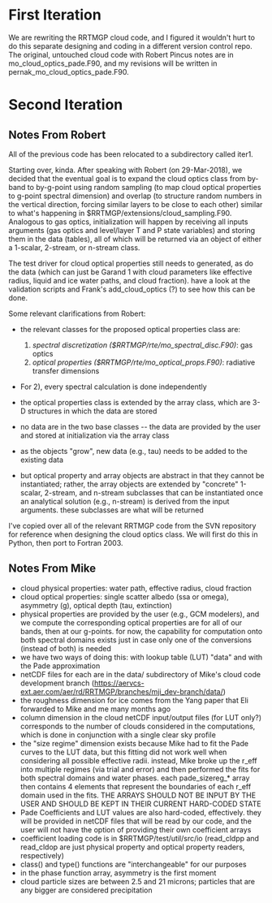 # First Iteration

We are rewriting the RRTMGP cloud code, and I figured it wouldn't hurt to do this separate designing and coding in a different version control repo. The original, untouched cloud code with Robert Pincus notes are in mo_cloud_optics_pade.F90, and my revisions will be written in pernak_mo_cloud_optics_pade.F90.

# Second Iteration

## Notes From Robert

All of the previous code has been relocated to a subdirectory called iter1.

Starting over, kinda. After speaking with Robert (on 29-Mar-2018), we decided that the eventual goal is to expand the cloud optics class from by-band to by-g-point using random sampling (to map cloud optical properties to g-point spectral dimension) and overlap (to structure random numbers in the vertical direction, forcing similar layers to be close to each other) similar to what's happening in $RRTMGP/extensions/cloud_sampling.F90. Analogous to gas optics, initialization will happen by receiving all inputs arguments (gas optics and level/layer T and P state variables) and storing them in the data (tables), all of which will be returned via an object of either a 1-scalar, 2-stream, or n-stream class.

The test driver for cloud optical properties still needs to generated, as do the data (which can just be Garand 1 with cloud parameters like effective radius, liquid and ice water paths, and cloud fraction). have a look at the validation scripts and Frank's add_cloud_optics (?) to see how this can be done.

Some relevant clarifications from Robert:

 - the relevant classes for the proposed optical properties class are:
   1) *spectral discretization ($RRTMGP/rte/mo_spectral_disc.F90)*: gas optics
   2) *optical properties ($RRTMGP/rte/mo_optical_props.F90)*: radiative transfer dimensions
- For 2), every spectral calculation is done independently

- the optical properties class is extended by the array class, which are 3-D structures in which the data are stored
- no data are in the two base classes -- the data are provided by the user and stored at initialization via the array class
- as the objects "grow", new data (e.g., tau) needs to be added to the existing data
- but optical property and array objects are abstract in that they cannot be instantiated; rather, the array objects are extended by "concrete" 1-scalar, 2-stream, and n-stream subclasses that can be instantiated once an analytical solution (e.g., n-stream) is derived from the input arguments. these subclasses are what will be returned

I've copied over all of the relevant RRTMGP code from the SVN repository for reference when designing the cloud optics class. We will first do this in Python, then port to Fortran 2003.

## Notes From Mike

 - cloud physical properties: water path, effective radius, cloud fraction
 - cloud optical properties: single scatter albedo (ssa or omega), asymmetry (g), optical depth (tau, extinction)
 - physical properties are provided by the user (e.g., GCM modelers), and we compute the corresponding optical properties are for all of our bands, then at our g-points. for now, the capability for computation onto both spectral domains exists just in case only one of the conversions (instead of both) is needed
 - we have two ways of doing this: with lookup table (LUT) "data" and with the Pade approximation
 - netCDF files for each are in the data/ subdirectory of Mike's cloud code development branch (https://aervcs-ext.aer.com/aer/rd/RRTMGP/branches/mji_dev-branch/data/)
 - the roughness dimension for ice comes from the Yang paper that Eli forwarded to Mike and me many months ago
 - column dimension in the cloud netCDF input/output files (for LUT only?) corresponds to the number of clouds considered in the computations, which is done in conjunction with a single clear sky profile
 - the "size regime" dimension exists because Mike had to fit the Pade curves to the LUT data, but this fitting did not work well when considering all possible effective radii. instead, Mike broke up the r_eff into multiple regimes (via trial and error) and then performed the fits for both spectral domains and water phases. each pade_sizereg_* array then contains 4 elements that represent the boundaries of each r_eff domain used in the fits. THE ARRAYS SHOULD NOT BE INPUT BY THE USER AND SHOULD BE KEPT IN THEIR CURRENT HARD-CODED STATE
 - Pade Coefficients and LUT values are also hard-coded, effectively. they will be provided in netCDF files that will be read by our code, and the user will not have the option of providing their own coefficient arrays
 - coefficient loading code is in $RRTMGP/test/util/src/io (read_cldpp  and read_cldop are just physical property and optical property readers, respectively)
 - class() and type() functions are "interchangeable" for our purposes
 - in the phase function array, asymmetry is the first moment
 - cloud particle sizes are between 2.5 and 21 microns; particles that are any bigger are considered precipitation

